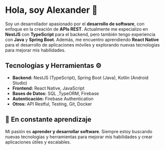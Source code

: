 # Hola, soy Alexander 👋

Soy un desarrollador apasionado por el **desarrollo de software**, con enfoque en la creación de **APIs REST**. Actualmente me especializo en **NestJS** con **TypeScript** para el backend, pero también tengo experiencia con **Java** y **Spring Boot**. Además, me encuentro aprendiendo **React Native** para el desarrollo de aplicaciones móviles y explorando nuevas tecnologías para mejorar mis habilidades.

## Tecnologías y Herramientas ⚙️

- **Backend:** NestJS (TypeScript), Spring Boot (Java), Kotlin (Android Studio)
- **Frontend:** React Native, JavaScript
- **Bases de Datos:** SQL ,TypeORM, Firebase
- **Autenticación:** Firebase Authentication
- **Otros:** API Restful, Testing, Git, Docker

## 🌱 En constante aprendizaje

Mi pasión es **aprender y desarrollar software**. Siempre estoy buscando nuevas tecnologías y herramientas para mejorar mis habilidades y crear aplicaciones útiles y escalables.
